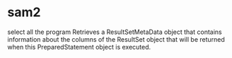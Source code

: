 # sam2
select all the program 
Retrieves a ResultSetMetaData object that contains information about the columns of the ResultSet object that will be returned when this PreparedStatement object is executed.
